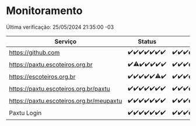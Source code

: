 # Monitoramento

Última verificação: 25/05/2024 21:35:00 -03

|Serviço|Status|Últimas 24h|
|---|---|---|
|https://github.com|<span title="2024-05-19: OK=24">✔️</span><span title="2024-05-20: OK=24">✔️</span><span title="2024-05-21: OK=24">✔️</span><span title="2024-05-22: OK=24">✔️</span><span title="2024-05-23: OK=24">✔️</span><span title="2024-05-24: OK=24">✔️</span><span title="2024-05-25: OK=1">✔️</span>|<span title="24/05/2024 22:44:00 -03 : 200">✔️</span><span title="24/05/2024 23:20:00 -03 : 200">✔️</span><span title="25/05/2024 00:08:00 -03 : 200">✔️</span><span title="25/05/2024 01:08:00 -03 : 200">✔️</span><span title="25/05/2024 02:06:00 -03 : 200">✔️</span><span title="25/05/2024 03:09:00 -03 : 200">✔️</span><span title="25/05/2024 04:04:00 -03 : 200">✔️</span><span title="25/05/2024 05:08:00 -03 : 200">✔️</span><span title="25/05/2024 06:07:00 -03 : 200">✔️</span><span title="25/05/2024 07:07:00 -03 : 200">✔️</span><span title="25/05/2024 08:05:00 -03 : 200">✔️</span><span title="25/05/2024 09:10:00 -03 : 200">✔️</span><span title="25/05/2024 10:06:00 -03 : 200">✔️</span><span title="25/05/2024 11:04:00 -03 : 200">✔️</span><span title="25/05/2024 12:06:00 -03 : 200">✔️</span><span title="25/05/2024 13:07:00 -03 : 200">✔️</span><span title="25/05/2024 14:07:00 -03 : 200">✔️</span><span title="25/05/2024 15:07:00 -03 : 200">✔️</span><span title="25/05/2024 16:03:00 -03 : 200">✔️</span><span title="25/05/2024 17:06:00 -03 : 200">✔️</span><span title="25/05/2024 18:04:00 -03 : 200">✔️</span><span title="25/05/2024 19:04:00 -03 : 200">✔️</span><span title="25/05/2024 20:06:00 -03 : 200">✔️</span><span title="25/05/2024 21:35:00 -03 : 200">✔️</span>|
|https://paxtu.escoteiros.org.br|<span title="2024-05-19: OK=24">✔️</span><span title="2024-05-20: OK=23, Falhas=1">⚠️</span><span title="2024-05-21: OK=24">✔️</span><span title="2024-05-22: OK=24">✔️</span><span title="2024-05-23: OK=24">✔️</span><span title="2024-05-24: OK=24">✔️</span><span title="2024-05-25: OK=1">✔️</span>|<span title="24/05/2024 22:44:00 -03 : 200">✔️</span><span title="24/05/2024 23:20:00 -03 : 200">✔️</span><span title="25/05/2024 00:08:00 -03 : 200">✔️</span><span title="25/05/2024 01:08:00 -03 : 200">✔️</span><span title="25/05/2024 02:06:00 -03 : 200">✔️</span><span title="25/05/2024 03:09:00 -03 : 200">✔️</span><span title="25/05/2024 04:04:00 -03 : 200">✔️</span><span title="25/05/2024 05:08:00 -03 : 200">✔️</span><span title="25/05/2024 06:07:00 -03 : 200">✔️</span><span title="25/05/2024 07:07:00 -03 : 200">✔️</span><span title="25/05/2024 08:05:00 -03 : 200">✔️</span><span title="25/05/2024 09:10:00 -03 : 200">✔️</span><span title="25/05/2024 10:06:00 -03 : 200">✔️</span><span title="25/05/2024 11:04:00 -03 : 200">✔️</span><span title="25/05/2024 12:06:00 -03 : 0">❌</span><span title="25/05/2024 13:07:00 -03 : 200">✔️</span><span title="25/05/2024 14:07:00 -03 : 200">✔️</span><span title="25/05/2024 15:07:00 -03 : 200">✔️</span><span title="25/05/2024 16:03:00 -03 : 200">✔️</span><span title="25/05/2024 17:06:00 -03 : 200">✔️</span><span title="25/05/2024 18:04:00 -03 : 200">✔️</span><span title="25/05/2024 19:04:00 -03 : 200">✔️</span><span title="25/05/2024 20:06:00 -03 : 200">✔️</span><span title="25/05/2024 21:35:00 -03 : 200">✔️</span>|
|https://escoteiros.org.br|<span title="2024-05-19: OK=24">✔️</span><span title="2024-05-20: OK=24">✔️</span><span title="2024-05-21: OK=24">✔️</span><span title="2024-05-22: OK=24">✔️</span><span title="2024-05-23: OK=24">✔️</span><span title="2024-05-24: OK=23, Falhas=1">⚠️</span><span title="2024-05-25: OK=1">✔️</span>|<span title="24/05/2024 22:44:00 -03 : 200">✔️</span><span title="24/05/2024 23:20:00 -03 : 200">✔️</span><span title="25/05/2024 00:08:00 -03 : 200">✔️</span><span title="25/05/2024 01:08:00 -03 : 200">✔️</span><span title="25/05/2024 02:06:00 -03 : 200">✔️</span><span title="25/05/2024 03:09:00 -03 : 200">✔️</span><span title="25/05/2024 04:04:00 -03 : 200">✔️</span><span title="25/05/2024 05:08:00 -03 : 200">✔️</span><span title="25/05/2024 06:07:00 -03 : 200">✔️</span><span title="25/05/2024 07:07:00 -03 : 200">✔️</span><span title="25/05/2024 08:06:00 -03 : 200">✔️</span><span title="25/05/2024 09:10:00 -03 : 200">✔️</span><span title="25/05/2024 10:06:00 -03 : 200">✔️</span><span title="25/05/2024 11:04:00 -03 : 200">✔️</span><span title="25/05/2024 12:06:00 -03 : 200">✔️</span><span title="25/05/2024 13:07:00 -03 : 200">✔️</span><span title="25/05/2024 14:07:00 -03 : 200">✔️</span><span title="25/05/2024 15:07:00 -03 : 200">✔️</span><span title="25/05/2024 16:03:00 -03 : 200">✔️</span><span title="25/05/2024 17:06:00 -03 : 200">✔️</span><span title="25/05/2024 18:04:00 -03 : 200">✔️</span><span title="25/05/2024 19:04:00 -03 : 200">✔️</span><span title="25/05/2024 20:06:00 -03 : 200">✔️</span><span title="25/05/2024 21:35:00 -03 : 200">✔️</span>|
|https://paxtu.escoteiros.org.br/paxtu|<span title="2024-05-19: OK=24">✔️</span><span title="2024-05-20: OK=24">✔️</span><span title="2024-05-21: OK=24">✔️</span><span title="2024-05-22: OK=24">✔️</span><span title="2024-05-23: OK=24">✔️</span><span title="2024-05-24: OK=24">✔️</span><span title="2024-05-25: OK=1">✔️</span>|<span title="24/05/2024 22:44:00 -03 : 200">✔️</span><span title="24/05/2024 23:20:00 -03 : 200">✔️</span><span title="25/05/2024 00:08:00 -03 : 200">✔️</span><span title="25/05/2024 01:08:00 -03 : 200">✔️</span><span title="25/05/2024 02:06:00 -03 : 200">✔️</span><span title="25/05/2024 03:09:00 -03 : 200">✔️</span><span title="25/05/2024 04:04:00 -03 : 200">✔️</span><span title="25/05/2024 05:08:00 -03 : 200">✔️</span><span title="25/05/2024 06:07:00 -03 : 200">✔️</span><span title="25/05/2024 07:07:00 -03 : 200">✔️</span><span title="25/05/2024 08:06:00 -03 : 200">✔️</span><span title="25/05/2024 09:10:00 -03 : 200">✔️</span><span title="25/05/2024 10:06:00 -03 : 200">✔️</span><span title="25/05/2024 11:04:00 -03 : 200">✔️</span><span title="25/05/2024 12:06:00 -03 : 0">❌</span><span title="25/05/2024 13:07:00 -03 : 200">✔️</span><span title="25/05/2024 14:07:00 -03 : 200">✔️</span><span title="25/05/2024 15:07:00 -03 : 200">✔️</span><span title="25/05/2024 16:03:00 -03 : 200">✔️</span><span title="25/05/2024 17:06:00 -03 : 200">✔️</span><span title="25/05/2024 18:04:00 -03 : 200">✔️</span><span title="25/05/2024 19:04:00 -03 : 200">✔️</span><span title="25/05/2024 20:06:00 -03 : 200">✔️</span><span title="25/05/2024 21:35:00 -03 : 200">✔️</span>|
|https://paxtu.escoteiros.org.br/meupaxtu|<span title="2024-05-19: OK=24">✔️</span><span title="2024-05-20: OK=24">✔️</span><span title="2024-05-21: OK=24">✔️</span><span title="2024-05-22: OK=24">✔️</span><span title="2024-05-23: OK=24">✔️</span><span title="2024-05-24: OK=24">✔️</span><span title="2024-05-25: OK=1">✔️</span>|<span title="24/05/2024 22:44:00 -03 : 200">✔️</span><span title="24/05/2024 23:20:00 -03 : 200">✔️</span><span title="25/05/2024 00:08:00 -03 : 200">✔️</span><span title="25/05/2024 01:08:00 -03 : 200">✔️</span><span title="25/05/2024 02:06:00 -03 : 200">✔️</span><span title="25/05/2024 03:09:00 -03 : 200">✔️</span><span title="25/05/2024 04:04:00 -03 : 200">✔️</span><span title="25/05/2024 05:08:00 -03 : 200">✔️</span><span title="25/05/2024 06:07:00 -03 : 200">✔️</span><span title="25/05/2024 07:07:00 -03 : 200">✔️</span><span title="25/05/2024 08:06:00 -03 : 200">✔️</span><span title="25/05/2024 09:10:00 -03 : 200">✔️</span><span title="25/05/2024 10:06:00 -03 : 200">✔️</span><span title="25/05/2024 11:04:00 -03 : 200">✔️</span><span title="25/05/2024 12:06:00 -03 : 200">✔️</span><span title="25/05/2024 13:07:00 -03 : 200">✔️</span><span title="25/05/2024 14:07:00 -03 : 200">✔️</span><span title="25/05/2024 15:07:00 -03 : 200">✔️</span><span title="25/05/2024 16:03:00 -03 : 200">✔️</span><span title="25/05/2024 17:06:00 -03 : 200">✔️</span><span title="25/05/2024 18:04:00 -03 : 200">✔️</span><span title="25/05/2024 19:04:00 -03 : 200">✔️</span><span title="25/05/2024 20:06:00 -03 : 200">✔️</span><span title="25/05/2024 21:35:00 -03 : 200">✔️</span>|
|Paxtu Login|<span title="2024-05-19: OK=24">✔️</span><span title="2024-05-20: OK=24">✔️</span><span title="2024-05-21: OK=24">✔️</span><span title="2024-05-22: OK=24">✔️</span><span title="2024-05-23: OK=24">✔️</span><span title="2024-05-24: OK=24">✔️</span><span title="2024-05-25: OK=1">✔️</span>|<span title="24/05/2024 22:44:00 -03 : 200">✔️</span><span title="24/05/2024 23:20:00 -03 : 200">✔️</span><span title="25/05/2024 00:08:00 -03 : 200">✔️</span><span title="25/05/2024 01:08:00 -03 : 200">✔️</span><span title="25/05/2024 02:06:00 -03 : 200">✔️</span><span title="25/05/2024 03:09:00 -03 : 200">✔️</span><span title="25/05/2024 04:04:00 -03 : 200">✔️</span><span title="25/05/2024 05:08:00 -03 : 200">✔️</span><span title="25/05/2024 06:07:00 -03 : 200">✔️</span><span title="25/05/2024 07:07:00 -03 : 200">✔️</span><span title="25/05/2024 08:06:00 -03 : 200">✔️</span><span title="25/05/2024 09:10:00 -03 : 200">✔️</span><span title="25/05/2024 10:06:00 -03 : 200">✔️</span><span title="25/05/2024 11:04:00 -03 : 200">✔️</span><span title="25/05/2024 12:06:00 -03 : 200">✔️</span><span title="25/05/2024 13:07:00 -03 : 200">✔️</span><span title="25/05/2024 14:07:00 -03 : 200">✔️</span><span title="25/05/2024 15:07:00 -03 : 200">✔️</span><span title="25/05/2024 16:03:00 -03 : 200">✔️</span><span title="25/05/2024 17:06:00 -03 : 200">✔️</span><span title="25/05/2024 18:04:00 -03 : 200">✔️</span><span title="25/05/2024 19:04:00 -03 : 200">✔️</span><span title="25/05/2024 20:06:00 -03 : 200">✔️</span><span title="25/05/2024 21:35:00 -03 : 200">✔️</span>|
